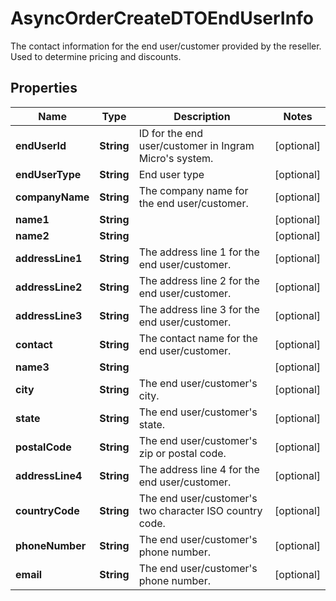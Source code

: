 

# AsyncOrderCreateDTOEndUserInfo

The contact information for the end user/customer provided by the reseller. Used to determine pricing and discounts.

## Properties

| Name | Type | Description | Notes |
|------------ | ------------- | ------------- | -------------|
|**endUserId** | **String** | ID for the end user/customer in Ingram Micro&#39;s system. |  [optional] |
|**endUserType** | **String** | End user type |  [optional] |
|**companyName** | **String** | The company name for the end user/customer. |  [optional] |
|**name1** | **String** |  |  [optional] |
|**name2** | **String** |  |  [optional] |
|**addressLine1** | **String** | The address line 1 for the end user/customer. |  [optional] |
|**addressLine2** | **String** | The address line 2 for the end user/customer. |  [optional] |
|**addressLine3** | **String** | The address line 3 for the end user/customer. |  [optional] |
|**contact** | **String** | The contact name for the end user/customer. |  [optional] |
|**name3** | **String** |  |  [optional] |
|**city** | **String** | The end user/customer&#39;s city. |  [optional] |
|**state** | **String** | The end user/customer&#39;s state. |  [optional] |
|**postalCode** | **String** | The end user/customer&#39;s zip or postal code. |  [optional] |
|**addressLine4** | **String** | The address line 4 for the end user/customer. |  [optional] |
|**countryCode** | **String** | The end user/customer&#39;s two character ISO country code. |  [optional] |
|**phoneNumber** | **String** | The end user/customer&#39;s phone number. |  [optional] |
|**email** | **String** | The end user/customer&#39;s phone number. |  [optional] |




